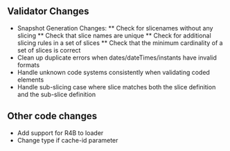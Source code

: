## Validator Changes

* Snapshot Generation Changes:
** Check for slicenames without any slicing 
** Check that slice names are unique
** Check for additional slicing rules in a set of slices 
** Check that the minimum cardinality of a set of slices is correct
* Clean up duplicate errors when dates/dateTimes/instants have invalid formats
* Handle unknown code systems consistently when validating coded elements
* Handle sub-slicing case where slice matches both the slice definition and the sub-slice definition

## Other code changes

* Add support for R4B to loader
* Change type if cache-id parameter


